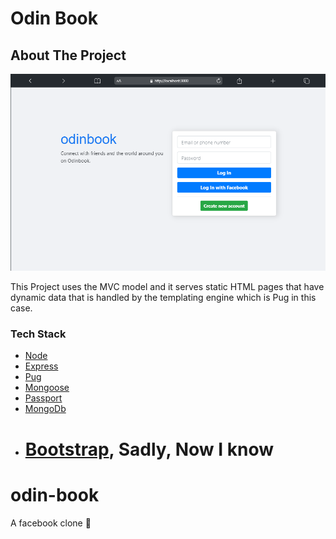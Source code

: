 # Odin Book

## About The Project

![screenshot](<"./../public/images/mobile%20(1).png>)

This Project uses the MVC model and it serves static HTML pages that have dynamic data that is handled by the templating engine which is Pug in this case.

### Tech Stack

- [Node](https://nodejs.org/en/)
- [Express](https://expressjs.com/)
- [Pug](https://pugjs.org/)
- [Mongoose](https://mongoosejs.com/)
- [Passport](http://www.passportjs.org/)
- [MongoDb](https://www.mongodb.com/)
- # [Bootstrap](https://getbootstrap.com), Sadly, Now I know

# odin-book

A facebook clone 👀
